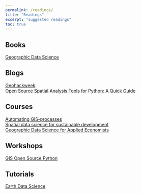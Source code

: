 ```yaml
---
permalink: /readings/
title: "Readings"
excerpt: "suggested readings"
toc: true
---
```


## Books
[Geographic Data Science](https://geographicdata.science/)

## Blogs
[Geohackweek](https://geohackweek.github.io/)<br/>
[Open Source Spatial Analysis Tools for Python: A Quick Guide ](https://makepath.com/open-source-spatial-analysis-tools-a-quick-guide/)

## Courses
[Automating GIS-processes](https://automating-gis-processes.github.io/site/)<br/>
[Spatial data science for sustainable development](https://sustainability-gis.readthedocs.io/en/latest/)<br/>
[Geographic Data Science for Applied Economists](http://darribas.org/gds4ae/content/pages/home.html)

## Workshops
[GIS Open Source Python](https://www.earthdatascience.org/workshops/gis-open-source-python/)

## Tutorials
[Earth Data Science](https://www.earthdatascience.org/)

